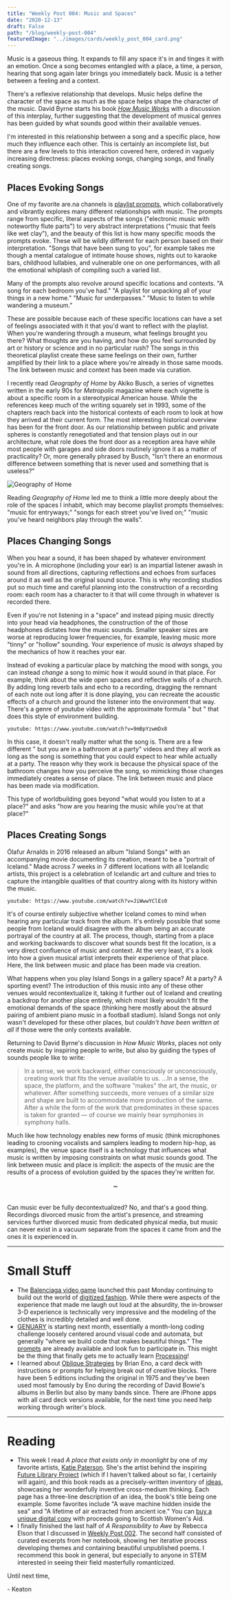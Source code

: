 ```yaml
---
title: "Weekly Post 004: Music and Spaces"
date: "2020-12-13"
draft: False
path: "/blog/weekly-post-004"
featuredImage: "../images/cards/weekly_post_004_card.png"
---
```


Music is a gaseous thing. It expands to fill any space it's in and tinges it with an emotion. Once a song becomes entangled with a place, a time, a person, hearing that song again later brings you immediately back. Music is a tether between a feeling and a context. 

There's a reflexive relationship that develops. Music helps define the character of the space as much as the space helps shape the character of the music. David Byrne starts his book [*How Music Works*](https://www.goodreads.com/book/show/13235689-how-music-works) with a discussion of this interplay, further suggesting that the development of musical genres has been guided by what sounds good within their available venues. 

I'm interested in this relationship between a song and a specific place, how much they influence each other. This is certainly an incomplete list, but there are a few levels to this interaction covered here, ordered in vaguely increasing directness: places evoking songs, changing songs, and finally creating songs.

## Places Evoking Songs

One of my favorite are.na channels is [playlist prompts](https://www.are.na/shea-fitzpatrick/playlist-prompts), which collaboratively and vibrantly explores many different relationships with music. The prompts range from specific, literal aspects of the songs ("electronic music with noteworthy flute parts") to very abstract interpretations ("music that feels like wet clay"), and the beauty of this list is how many specific moods the prompts evoke. These will be wildly different for each person based on their interpretation. "Songs that have been sung to you", for example takes me though a mental catalogue of intimate house shows, nights out to karaoke bars, childhood lullabies, and vulnerable one on one performances, with all the emotional whiplash of compiling such a varied list. 

Many of the prompts also revolve around specific locations and contexts. "A song for each bedroom you've had." "A playlist for unpacking all of your things in a new home." "Music for underpasses." "Music to listen to while wandering a museum."

These are possible because each of these specific locations can have a set of feelings associated with it that you'd want to reflect with the playlist. When you're wandering through a museum, what feelings brought you there? What thoughts are you having, and how do you feel surrounded by art or history or science and in no particular rush? The songs in this theoretical playlist create these same feelings on their own, further amplified by their link to a place where you're already in those same moods. The link between music and context has been made via curation. 

I recently read *Geography of Home* by Akiko Busch, a series of vignettes written in the early 90s for *Metropolis* magazine where each vignette is about a specific room in a stereotypical American house. While the references keep much of the writing squarely set in 1993, some of the chapters reach back into the historical contexts of each room to look at how they arrived at their current form. The most interesting historical overview has been for the front door. As our relationship between public and private spheres is constantly renegotiated and that tension plays out in our architecture, what role does the front door as a reception area have while most people with garages and side doors routinely ignore it as a matter of practicality? Or, more generally phrased by Busch, "Isn't there an enormous difference between something that is never used and something that is useless?"

![Geography of Home](../images/geography_of_home.jpeg)

Reading *Geography of Home* led me to think a little more deeply about the role of the spaces I inhabit, which may become playlist prompts themselves: "music for entryways;" "songs for each street you've lived on;" "music you've heard neighbors play through the walls".

## Places Changing Songs

When you hear a sound, it has been shaped by whatever environment you're in. A microphone (including your ear) is an impartial listener awash in sound from all directions, capturing reflections and echoes from surfaces around it as well as the original sound source. This is why recording studios put so much time and careful planning into the construction of a recording room: each room has a character to it that will come through in whatever is recorded there. 

Even if you're not listening in a "space" and instead piping music directly into your head via headphones, the construction of the of those headphones dictates how the music sounds. Smaller speaker sizes are worse at reproducing lower frequencies, for example, leaving music more "tinny" or "hollow" sounding. Your experience of music is *always* shaped by the mechanics of how it reaches your ear.

Instead of evoking a particular place by matching the mood with songs, you can instead *change* a song to mimic how it would sound in that place. For example, think about the wide open spaces and reflective walls of a church. By adding long reverb tails and echo to a recording, dragging the remnant of each note out long after it is done playing, you can recreate the acoustic effects of a church and ground the listener into the environment that way. There's a genre of youtube video with the approximate formula "<song> but <x>" that does this style of environment building. 

`youtube: https://www.youtube.com/watch?v=9mBpYzwmDx8`

In this case, it doesn't really matter what the song is. There are a few different "<song> but you are in a bathroom at a party" videos and they all work as long as the song is something that you could expect to hear while actually at a party. The reason why they work is because the physical space of the bathroom changes how you perceive the song, so mimicking those changes immediately creates a sense of place. The link between music and place has been made via modification. 

This type of worldbuilding goes beyond "what would you listen to at a place?" and asks "how are you hearing the music while you're at that place?" 

## Places Creating Songs

Ólafur Arnalds in 2016 released an album "Island Songs" with an accompanying movie documenting its creation, meant to be a "portrait of Iceland." Made across 7 weeks in 7 different locations with all Icelandic artists, this project is a celebration of Icelandic art and culture and tries to capture the intangible qualities of that country along with its history within the music. 

`youtube: https://www.youtube.com/watch?v=JiWwwYClEs0`

It's of course entirely subjective whether Iceland comes to mind when hearing any particular track from the album. It's entirely possible that some people from Iceland would disagree with the album being an accurate portrayal of the country at all. The process, though, starting from a place and working backwards to discover what sounds best fit the location, is a very direct confluence of music and context. At the very least, it's a look into how a given musical artist interprets their experience of that place. Here, the link between music and place has been made via creation.

What happens when you play Island Songs in a gallery space? At a party? A sporting event? The introduction of this music into any of these other venues would recontextualize it, taking it further out of Iceland and creating a backdrop for another place entirely, which most likely wouldn't fit the emotional demands of the space (thinking here mostly about the absurd pairing of ambient piano music in a football stadium). Island Songs not only wasn't developed for these other places, but *couldn't have been written at all* if those were the only contexts available.

Returning to David Byrne's discussion in *How Music Works*, places not only create music by inspiring people to write, but also by guiding the types of sounds people like to write:

> In a sense, we work backward, either consciously or unconsciously, creating work that fits the venue available to us. ...In a sense, the space, the platform, and the software "makes" the art, the music, or whatever. After something succeeds, more venues of a similar size and shape are built to accommodate more production of the same. After a while the form of the work that predominates in these spaces is taken for granted — of course we mainly hear symphonies in symphony halls.

Much like how technology enables new forms of music (think microphones leading to crooning vocalists and samplers leading to modern hip-hop, as examples), the venue space itself is a technology that influences what music is written by imposing constraints on what music sounds good. The link between music and place is implicit: the aspects of the music are the results of a process of evolution guided by the spaces they're written for. 

<div style="text-align: center; font-size: larger;">~</div>
<br/>

Can music ever be fully decontextualized? No, and that's a good thing. Recordings divorced music from the artist's presence, and streaming services further divorced music from dedicated physical media, but music can never exist in a vacuum separate from the spaces it came from and the ones it is experienced in. 

---

# Small Stuff

- The [Balenciaga video game](https://videogame.balenciaga.com/en/game) launched this past Monday continuing to build out the world of [digitized fashion](https://www.are.na/keaton-armentrout/digitized-fashion). While there were aspects of the experience that made me laugh out loud at the absurdity, the in-browser 3-D experience is technically very impressive and the modeling of the clothes is incredibly detailed and well done.
- [GENUARY](https://genuary2021.github.io/) is starting next month, essentially a month-long coding challenge loosely centered around visual code and automata, but generally "where we build code that makes beautiful things." The [prompts](https://genuary2021.github.io/prompts) are already available and look fun to participate in. This might be the thing that finally gets me to actually learn [Processing](https://processing.org/)!
- I learned about [Oblique Strategies](https://en.wikipedia.org/wiki/Oblique_Strategies) by Brian Eno, a card deck with instructions or prompts for helping break out of creative blocks. There have been 5 editions including the original in 1975 and they've been used most famously by Eno during the recording of David Bowie's albums in Berlin but also by many bands since. There are iPhone apps with all card deck versions available, for the next time you need help working through writer's block.

---

# Reading

- This week I read *A place that exists only in moonlight* by one of my favorite artists, [Katie Paterson](http://katiepaterson.org/). She's the artist behind the inspiring [Future Library Project](https://futurelibrary.no) (which if I haven't talked about so far, I certainly will again), and this book reads as a precisely-written inventory of [ideas](http://katiepaterson.org/portfolio/ideas/), showcasing her wonderfully inventive cross-medium thinking. Each page has a three-line description of an idea, the book's title being one example. Some favorites include "A wave machine hidden inside the sea" and "A lifetime of air extracted from ancient ice." You can [buy a unique digital copy](https://www.justgiving.com/fundraising/katie-patersonideas) with proceeds going to Scottish Women's Aid.
- I finally finished the last half of *A Responsibility to Awe* by Rebecca Elson that I discussed in [Weekly Post 002](https://ksarmentrout.com/blog/weekly-post-002). The second half consisted of curated excerpts from her notebook, showing her iterative process developing themes and containing beautiful unpublished poems. I recommend this book in general, but especially to anyone in STEM interested in seeing their field masterfully romanticized.

Until next time,

\- Keaton